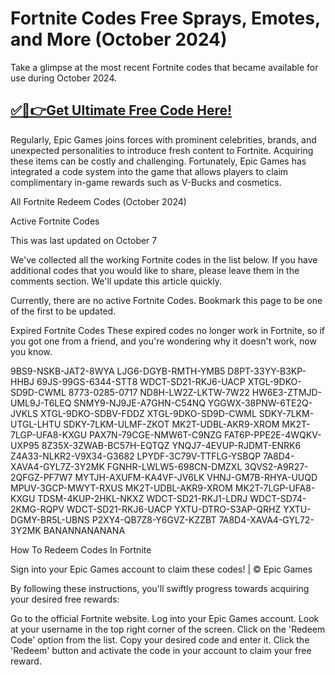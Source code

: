 # Fortnite Codes Free Sprays, Emotes, and More (October 2024)

Take a glimpse at the most recent Fortnite codes that became available for use during October 2024.

## [✅🔴👉Get Ultimate Free Code Here!](https://mrlyons.online/giftcards/)

Regularly, Epic Games joins forces with prominent celebrities, brands, and unexpected personalities to introduce fresh content to Fortnite. Acquiring these items can be costly and challenging. Fortunately, Epic Games has integrated a code system into the game that allows players to claim complimentary in-game rewards such as V-Bucks and cosmetics.

All Fortnite Redeem Codes (October 2024)

Active Fortnite Codes

This was last updated on October 7

We've collected all the working Fortnite codes in the list below. If you have additional codes that you would like to share, please leave them in the comments section. We'll update this article quickly.

Currently, there are no active Fortnite Codes. Bookmark this page to be one of the first to be updated.

Expired Fortnite Codes
These expired codes no longer work in Fortnite, so if you got one from a friend, and you're wondering why it doesn't work, now you know.

9BS9-NSKB-JAT2-8WYA
LJG6-DGYB-RMTH-YMB5
D8PT-33YY-B3KP-HHBJ
69JS-99GS-6344-STT8
WDCT-SD21-RKJ6-UACP
XTGL-9DKO-SD9D-CWML
8773-0285-0717
ND8H-LW2Z-LKTW-7W22
HW6E3-ZTMJD-UML9J-T6LEQ
SNMY9-NJ9JE-A7GHN-C54NQ
YGGWX-38PNW-6TE2Q-JVKLS
XTGL-9DKO-SDBV-FDDZ
XTGL-9DKO-SD9D-CWML
SDKY-7LKM-UTGL-LHTU
SDKY-7LKM-ULMF-ZKOT
MK2T-UDBL-AKR9-XROM
MK2T-7LGP-UFA8-KXGU
PAX7N-79CGE-NMW6T-C9NZG
FAT6P-PPE2E-4WQKV-UXP95
8Z35X-3ZWAB-BC57H-EQTQZ
YNQJ7-4EVUP-RJDMT-ENRK6
Z4A33-NLKR2-V9X34-G3682
LPYDF-3C79V-TTFLG-YSBQP
7A8D4-XAVA4-GYL7Z-3Y2MK
FGNHR-LWLW5-698CN-DMZXL
3QVS2-A9R27-2QFGZ-PF7W7
MYTJH-AXUFM-KA4VF-JV6LK
VHNJ-GM7B-RHYA-UUQD
MPUV-3GCP-MWYT-RXUS
MK2T-UDBL-AKR9-XROM
MK2T-7LGP-UFA8-KXGU
TDSM-4KUP-2HKL-NKXZ
WDCT-SD21-RKJ1-LDRJ
WDCT-SD74-2KMG-RQPV
WDCT-SD21-RKJ6-UACP
YXTU-DTRO-S3AP-QRHZ
YXTU-DGMY-BR5L-UBNS
P2XY4-QB7Z8-Y6GVZ-KZZBT
7A8D4-XAVA4-GYL72-3Y2MK
BANANNANANANA

How To Redeem Codes In Fortnite

Sign into your Epic Games account to claim these codes! | © Epic Games

By following these instructions, you'll swiftly progress towards acquiring your desired free rewards:

Go to the official Fortnite website.
Log into your Epic Games account.
Look at your username in the top right corner of the screen.
Click on the 'Redeem Code' option from the list.
Copy your desired code and enter it.
Click the 'Redeem' button and activate the code in your account to claim your free reward.
